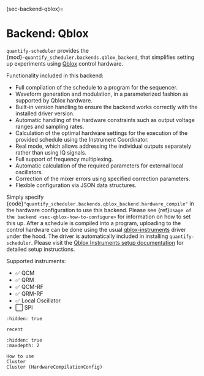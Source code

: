 (sec-backend-qblox)=

# Backend: Qblox

`quantify-scheduler` provides the {mod}`~quantify_scheduler.backends.qblox_backend`,
that simplifies setting up experiments using [Qblox](https://www.qblox.com) control hardware.

Functionality included in this backend:

- Full compilation of the schedule to a program for the sequencer.
- Waveform generation and modulation, in a parameterized fashion as supported by Qblox hardware.
- Built-in version handling to ensure the backend works correctly with the installed driver version.
- Automatic handling of the hardware constraints such as output voltage ranges and sampling rates.
- Calculation of the optimal hardware settings for the execution of the provided schedule using the Instrument Coordinator.
- Real mode, which allows addressing the individual outputs separately rather than using IQ signals.
- Full support of frequency multiplexing.
- Automatic calculation of the required parameters for external local oscillators.
- Correction of the mixer errors using specified correction parameters.
- Flexible configuration via JSON data structures.

Simply specify {code}`"quantify_scheduler.backends.qblox_backend.hardware_compile"`
in the hardware configuration to use this backend. Please see {ref}`Usage of the backend <sec-qblox-how-to-configure>`
for information on how to set this up.
After a schedule is compiled into a program, uploading to the control hardware can be done using the usual
[qblox-instruments](https://pypi.org/project/qblox-instruments/) driver under the hood. The driver is automatically included in installing `quantify-scheduler`.
Please visit the [Qblox Instruments setup documentation](https://qblox-qblox-instruments.readthedocs-hosted.com/en/master/getting_started/setup.html)
for detailed setup instructions. 

Supported instruments:

- ✅ QCM
- ✅ QRM
- ✅ QCM-RF
- ✅ QRM-RF
- ✅ Local Oscillator
- ⬜️ SPI

```{toctree}
:hidden: true

recent
```

```{toctree}
:hidden: true
:maxdepth: 2

How to use
Cluster
Cluster (HardwareCompilationConfig)
```
